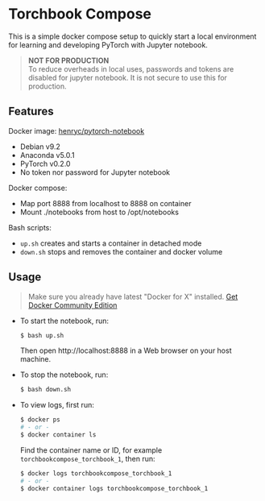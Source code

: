 # Torchbook Compose

This is a simple docker compose setup to quickly start a local environment for learning and developing PyTorch with Jupyter notebook.

> **NOT FOR PRODUCTION**  
> To reduce overheads in local uses, passwords and tokens are disabled for jupyter notebook. It is not secure to use this for production.

## Features

Docker image: [henryc/pytorch-notebook](https://hub.docker.com/r/henryc/pytorch-notebook/)

* Debian v9.2
* Anaconda v5.0.1
* PyTorch v0.2.0
* No token nor password for Jupyter notebook

Docker compose:

* Map port 8888 from localhost to 8888 on container
* Mount ./notebooks from host to /opt/notebooks

Bash scripts:

* `up.sh` creates and starts a container in detached mode
* `down.sh` stops and removes the container and docker volume

## Usage

> Make sure you already have latest "Docker for X" installed. [Get Docker Community Edition](https://www.docker.com/community-edition#/download)

* To start the notebook, run:

    ``` sh
    $ bash up.sh
    ```

    Then open http://localhost:8888 in a Web browser on your host machine.

* To stop the notebook, run:

    ``` sh
    $ bash down.sh
    ```

* To view logs, first run:

    ``` sh
    $ docker ps
    # - or -
    $ docker container ls
    ```

    Find the container name or ID, for example `torchbookcompose_torchbook_1`, then run:

    ``` sh
    $ docker logs torchbookcompose_torchbook_1
    # - or -
    $ docker container logs torchbookcompose_torchbook_1
    ```
